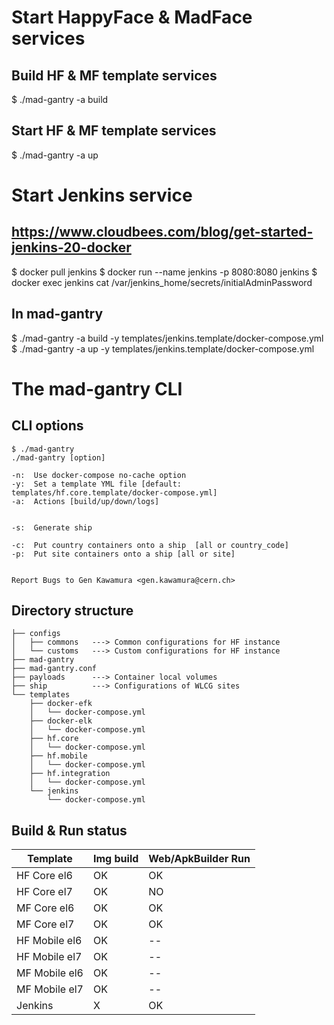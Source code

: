 # Start HappyFace & MadFace services
## Build HF & MF template services 
$ ./mad-gantry -a build

## Start HF & MF template services
$ ./mad-gantry -a up


# Start Jenkins service
## https://www.cloudbees.com/blog/get-started-jenkins-20-docker

$ docker pull jenkins
$ docker run --name jenkins -p 8080:8080 jenkins
$ docker exec jenkins cat /var/jenkins_home/secrets/initialAdminPassword

## In mad-gantry
$ ./mad-gantry -a build -y templates/jenkins.template/docker-compose.yml
$ ./mad-gantry -a up -y templates/jenkins.template/docker-compose.yml


# The mad-gantry CLI
## CLI options
    $ ./mad-gantry
    ./mad-gantry [option]
   
    -n:  Use docker-compose no-cache option
    -y:  Set a template YML file [default: templates/hf.core.template/docker-compose.yml]
    -a:  Actions [build/up/down/logs]
    
    
    -s:  Generate ship
    
    -c:  Put country containers onto a ship  [all or country_code]
    -p:  Put site containers onto a ship [all or site]
    
    
    Report Bugs to Gen Kawamura <gen.kawamura@cern.ch>



## Directory structure

    ├── configs
    │   ├── commons   ---> Common configurations for HF instance
    │   └── customs   ---> Custom configurations for HF instance
    ├── mad-gantry
    ├── mad-gantry.conf
    ├── payloads      ---> Container local volumes
    ├── ship          ---> Configurations of WLCG sites
    └── templates
        ├── docker-efk
        │   └── docker-compose.yml
        ├── docker-elk
        │   └── docker-compose.yml
        ├── hf.core
        │   └── docker-compose.yml
        ├── hf.mobile
        │   └── docker-compose.yml
        ├── hf.integration
        │   └── docker-compose.yml
        └── jenkins
            └── docker-compose.yml


## Build & Run status
| Template | Img build | Web/ApkBuilder Run |
----|----|----
| HF Core el6 | OK | OK |
| HF Core el7 | OK | NO |
| MF Core el6 | OK | OK |
| MF Core el7 | OK | OK |
| HF Mobile el6 | OK | -- |
| HF Mobile el7 | OK | -- |
| MF Mobile el6 | OK | -- |
| MF Mobile el7 | OK | -- |
| Jenkins | X | OK |

